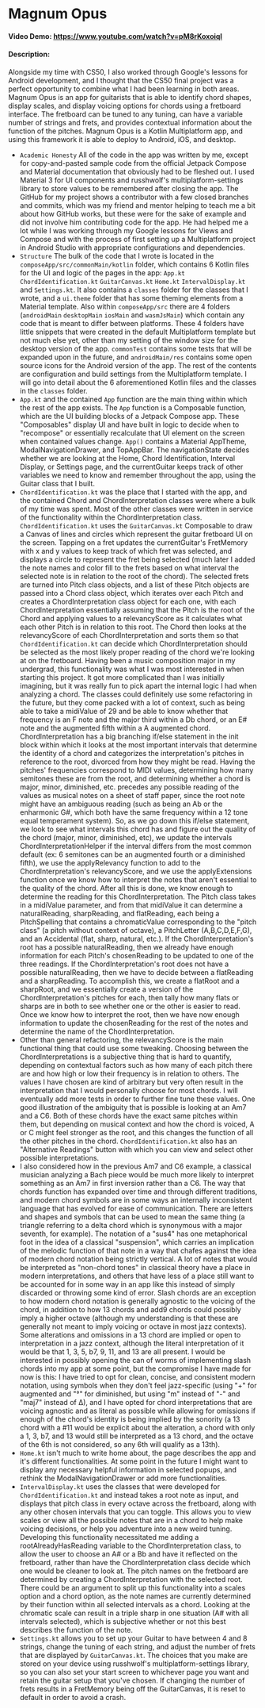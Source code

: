 # Magnum Opus
#### Video Demo:  https://www.youtube.com/watch?v=pM8rKoxoiqI
#### Description:
Alongside my time with CS50, I also worked through Google's lessons for Android development, 
and I thought that the CS50 final project was a perfect opportunity to combine what I had been 
learning in both areas. Magnum Opus is an app for guitarists that is able to 
identify chord shapes, display scales, and display voicing options for chords using a fretboard 
interface. The fretboard can be tuned to any tuning, can have a variable number of strings and 
frets, and provides contextual information about the function of the pitches. Magnum Opus is a 
Kotlin Multiplatform app, and using this framework it is able to deploy to Android, iOS, and 
desktop.
* `Academic Honesty` All of the code in the app was written by me, except for copy-and-pasted sample code from 
the official Jetpack Compose and Material documentation that obviously had to be fleshed out. I used
Material 3 for UI components and russhwolf's multiplatform-settings library to store values 
to be remembered after closing the app. The GitHub for my project shows a contributor with a few 
closed branches and commits, which was my friend and mentor helping to teach me a bit about 
how GitHub works, but these were for the sake of example and did not involve him contributing code for the app. 
He had helped me a lot while I was working through my Google lessons for Views and Compose and with the process of 
first setting up a Multiplatform project in Android Studio with appropriate configurations and 
dependencies.
* `Structure` The bulk of the code that I wrote is located in the 
`composeApp/src/commonMain/kotlin` folder, which contains 6 Kotlin files for the UI and logic of 
the pages in the app: `App.kt` `ChordIdentification.kt` `GuitarCanvas.kt` `Home.kt`
`IntervalDisplay.kt` and `Settings.kt`. It also contains a `classes` folder for the classes 
that I wrote, and a `ui.theme` folder that has some theming elements from a Material template. 
Also within `composeApp/src` there are 4 folders (`androidMain` `desktopMain` `iosMain` and 
`wasmJsMain`) which contain any code that is meant to differ between platforms. These 4 folders have little 
snippets that were created in the default Multiplatform template but not much else yet, other than 
my setting of the window size for the desktop version of the app. `commonTest` contains some 
tests that will be expanded upon in the future, and `androidMain/res` contains 
some open source icons for the Android version of the app. The rest of the contents are 
configuration and build settings from the Multiplatform template. I will go into detail about 
the 6 aforementioned Kotlin files and the classes in the `classes` folder.
* `App.kt` and the contained `App` function are the main thing within which the rest of the app 
exists. The `App` function is a Composable function, which are the UI building blocks of a 
Jetpack Compose app. These "Composables" display UI and have built in logic to decide when to 
"recompose" or essentially recalculate that UI element on the screen when contained values change. 
`App()` contains a Material AppTheme, ModalNavigationDrawer, and TopAppBar. The navigationState 
decides whether we are looking at the Home, Chord Identification, Interval Display, or Settings 
page, and the currentGuitar keeps track of other variables we need to know and remember throughout 
the app, using the Guitar class that I built.
* `ChordIdentification.kt` was the place that I started with the app, and the contained Chord 
and ChordInterpretation classes were where a bulk of my time was spent. Most of the other classes 
were written in service of the functionality within the ChordInterpretation class. 
`ChordIdentification.kt` uses the `GuitarCanvas.kt` Composable to draw a Canvas of lines and 
circles which represent the guitar fretboard UI on the screen. Tapping on a fret updates the 
currentGuitar's FretMemory with x and y values to keep track of which fret was selected, 
and displays a circle to represent the fret being selected (much later I added the note names and 
color fill to the frets based on what interval the selected note is in relation to the root of 
the chord). The selected frets are turned into Pitch class objects, and a list of these Pitch objects 
are passed into a Chord class object, which iterates over each Pitch and creates a ChordInterpretation 
class object for each one, with each ChordInterpretation essentially assuming that the Pitch is the 
root of the Chord and applying values to a relevancyScore as it calculates what each other Pitch is in 
relation to this root. The Chord then looks at the relevancyScore of each ChordInterpretation and 
sorts them so that `ChordIdentification.kt` can decide which ChordInterpretation should be selected 
as the most likely proper reading of the chord we're looking at on the fretboard. Having been a 
music composition major in my undergrad, this functionality was what I was most interested in when 
starting this project. It got more complicated than I was initially imagining, but it 
was really fun to pick apart the internal logic I had when analyzing a chord. The classes could 
definitely use some refactoring in the future, but they come packed with a lot of context, such as 
being able to take a midiValue of 29 and be able to know whether that frequency is an F note 
and the major third within a Db chord, or an E# note and the augmented fifth within a A 
augmented chord. ChordInterpretation has a big branching if/else statement in the init block within which it looks at 
the most important intervals that determine the identity of a chord and categorizes the interpretation's pitches 
in reference to the root, divorced from how they might be read. Having the pitches' frequencies correspond 
to MIDI values, determining how many semitones these are from the root, and determining whether 
a chord is major, minor, diminished, etc. precedes any possible reading of the values as musical 
notes on a sheet of staff paper, since the root note might have an ambiguous reading (such as being an 
Ab or the enharmonic G#, which both have the same frequency within a 12 tone equal temperament 
system). So, as we go down this if/else statement, we look to see what intervals this chord has 
and figure out the quality of the chord (major, minor, diminished, etc), we update the intervals 
ChordInterpretationHelper if the interval differs from the most common default (ex: 6 semitones 
can be an augmented fourth or a diminished fifth), we use the applyRelevancy function to add to the 
ChordInterpretation's relevancyScore, and we use the applyExtensions function once we know how 
to interpret the notes that aren't essential to the quality of the chord. After all this is done, 
we know enough to determine the reading for this ChordInterpretation. The Pitch class takes in a midiValue 
parameter, and from that midiValue it can determine a naturalReading, sharpReading, and flatReading, 
each being a PitchSpelling that contains a chromaticValue corresponding to the "pitch class" (a pitch without 
context of octave), a PitchLetter (A,B,C,D,E,F,G), and an Accidental (flat, sharp, natural, etc.). 
If the ChordInterpretation's root has a possible naturalReading, then we already have enough information for each Pitch's 
chosenReading to be updated to one of the three readings. If the ChordInterpretation's root does not have a 
possible naturalReading, then we have to decide between a flatReading and a sharpReading. 
To accomplish this, we create a flatRoot and a sharpRoot, and we essentially create a version 
of the ChordInterpretation's pitches for each, then tally how many flats or sharps are in both 
to see whether one or the other is easier to read. Once we know how to interpret the root, then 
we have now enough information to update the chosenReading for the rest of the notes and determine 
the name of the ChordInterpretation. 
* Other than general refactoring, the relevancyScore is the main functional thing that could use some 
tweaking. Choosing between the ChordInterpretations is a subjective thing that is hard to 
quantify, depending on contextual factors such as how many of each pitch there are and how high 
or low their frequency is in relation to others. The values I have 
chosen are kind of arbitrary but very often result in the interpretation that I would personally 
choose for most chords. I will eventually add more tests in order to further fine tune these values. 
One good illustration of the ambiguity that is possible is looking at an Am7 and a C6. 
Both of these chords have the exact same pitches within them, but depending on musical context and 
how the chord is voiced, A or C might feel stronger as the root, and this changes the function 
of all the other pitches in the chord. `ChordIdentification.kt` also has an "Alternative Readings" 
button with which you can view and select other possible interpretations. 
* I also considered how in the previous Am7 and C6 example, a classical musician analyzing a Bach 
piece would be much more likely to interpret something as an Am7 in first inversion rather than 
a C6. The way that chords function has expanded over time and through different traditions, 
and modern chord symbols are in some ways an internally inconsistent language that has 
evolved for ease of communication. There are letters and shapes and symbols that can be used to mean 
the same thing (a triangle referring to a delta chord which is synonymous with a major seventh, for example). 
The notation of a "sus4" has one metaphorical foot in the idea of a 
classical "suspension", which carries an implication of the melodic function of that note in 
a way that chafes against the idea of modern chord notation being strictly vertical. 
A lot of notes that would be interpreted as "non-chord tones" in classical theory have a place 
in modern interpretations, and others that have less of a place still want to be accounted for 
in some way in an app like this instead of simply discarded or throwing some kind of error. Slash chords 
are an exception to how modern chord notation is generally agnostic to the voicing of the chord, 
in addition to how 13 chords and add9 chords could possibly imply a higher octave (although my understanding 
is that these are generally not meant to imply voicing or octave in most jazz contexts). 
Some alterations and omissions in a 13 chord are implied or open to interpretation in a jazz 
context, although the literal interpretation of it would be that 1, 3, 5, b7, 9, 11, 
and 13 are all present. I would be interested in possibly opening the can of worms of implementing 
slash chords into my app at some point, but the compromise I have made for now is this: I have tried to opt 
for clean, concise, and consistent modern notation, using symbols when they don't feel jazz-specific 
(using "+" for augmented and "°" for diminished, but using "m" instead of "-" and "maj7" instead of 
∆), and I have opted for chord interpretations that are voicing agnostic and as literal as possible 
while allowing for omissions if enough of the chord's identity is being implied by the sonority 
(a 13 chord with a #11 would be explicit about the alteration, a chord with only a 1, 3, b7, and 
13 would still be interpreted as a 13 chord, and the octave of the 6th is not considered, so any 
6th will qualify as a 13th).
* `Home.kt` isn't much to write home about, the page describes the app and it's different functionalities. 
At some point in the future I might want to display any necessary helpful information in selected 
popups, and rethink the ModalNavigationDrawer or add more functionalities.
* `IntervalDisplay.kt` uses the classes that were developed for `ChordIdentification.kt` and instead 
takes a root note as input, and displays that pitch class in every octave across the fretboard, 
along with any other chosen intervals that you can toggle. This allows you to view scales or view 
all the possible notes that are in a chord to help make voicing decisions, or help you adventure into a new weird
tuning. Developing this functionality necessitated me adding a rootAlreadyHasReading variable to 
the ChordInterpretation class, to allow the user to choose an A# or a Bb and have it reflected 
on the fretboard, rather than have the ChordInterpretation class decide which one would be 
cleaner to look at. The pitch names on the fretboard are determined by creating a 
ChordInterpretation with the selected root. There could be an argument to split up this 
functionality into a scales option and a chord option, as the note names are currently 
determined by their function within all selected intervals as a chord. Looking at the 
chromatic scale can result in a triple sharp in one situation (A# with all intervals selected), 
which is subjective whether or not this best describes the function of the note.
* `Settings.kt` allows you to set up your Guitar to have between 4 and 8 strings, change the 
tuning of each string, and adjust the number of frets that are displayed by `GuitarCanvas.kt`. The 
choices that you make are stored on your device using russhwolf's multiplatform-settings library, 
so you can also set your start screen to whichever page you want and retain the guitar setup that 
you've chosen. If changing the number of frets results in a FretMemory being off the GuitarCanvas, 
it is reset to default in order to avoid a crash.